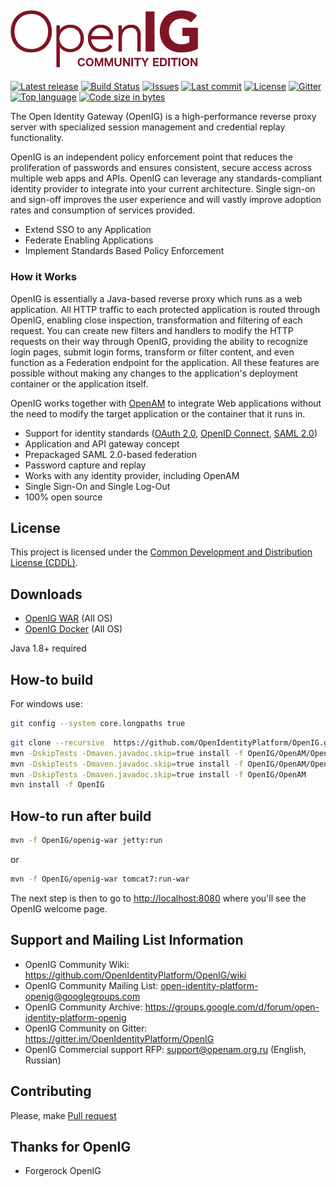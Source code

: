 ## <img alt="OpenIG Logo" src="https://github.com/OpenIdentityPlatform/OpenIG/raw/master/logo.png" width="300"/>
[![Latest release](https://img.shields.io/github/release/OpenIdentityPlatform/OpenIG.svg)](https://github.com/OpenIdentityPlatform/OpenIG/releases)
[![Build Status](https://travis-ci.org/OpenIdentityPlatform/OpenIG.svg)](https://travis-ci.org/OpenIdentityPlatform/OpenIG)
[![Issues](https://img.shields.io/github/issues/OpenIdentityPlatform/OpenIG.svg)](https://github.com/OpenIdentityPlatform/OpenIG/issues)
[![Last commit](https://img.shields.io/github/last-commit/OpenIdentityPlatform/OpenIG.svg)](https://github.com/OpenIdentityPlatform/OpenIG/commits/master)
[![License](https://img.shields.io/badge/license-CDDL-blue.svg)](https://github.com/OpenIdentityPlatform/OpenIG/blob/master/LICENSE.md)
[![Gitter](https://img.shields.io/gitter/room/nwjs/nw.js.svg)](https://gitter.im/OpenIdentityPlatform/OpenIG)
[![Top language](https://img.shields.io/github/languages/top/OpenIdentityPlatform/OpenIG.svg)](https://github.com/OpenIdentityPlatform/OpenIG)
[![Code size in bytes](https://img.shields.io/github/languages/code-size/OpenIdentityPlatform/OpenIG.svg)](https://github.com/OpenIdentityPlatform/OpenIG)

The Open Identity Gateway (OpenIG) is a high-performance reverse proxy server with specialized session management and credential replay functionality.

OpenIG is an independent policy enforcement point that reduces the proliferation of passwords and ensures consistent, secure access across multiple web apps and APIs. OpenIG can leverage any standards-compliant identity provider to integrate into your current architecture. Single sign-on and sign-off improves the user experience and will vastly improve adoption rates and consumption of services provided.
* Extend SSO to any Application
* Federate Enabling Applications
* Implement Standards Based Policy Enforcement

### How it Works
OpenIG is essentially a Java-based reverse proxy which runs as a web application. All HTTP traffic to each protected application is routed through OpenIG, enabling close inspection, transformation and filtering of each request. You can create new filters and handlers to modify the HTTP requests on their way through OpenIG, providing the ability to recognize login pages, submit login forms, transform or filter content, and even function as a Federation endpoint for the application. All these features are possible without making any changes to the application's deployment container or the application itself.

OpenIG works together with [OpenAM](https://github.com/OpenIdentityPlatform/OpenAM/blob/master/README.md) to integrate Web applications without the need to
modify the target application or the container that it runs in.

* Support for identity standards ([OAuth 2.0](https://tools.ietf.org/html/rfc6749), [OpenID Connect](http://openid.net/specs/openid-connect-core-1_0.html), [SAML 2.0](http://saml.xml.org/saml-specifications))
* Application and API gateway concept
* Prepackaged SAML 2.0-based federation
* Password capture and replay
* Works with any identity provider, including OpenAM
* Single Sign-On and Single Log-Out
* 100% open source


## License
This project is licensed under the [Common Development and Distribution License (CDDL)](https://github.com/OpenIdentityPlatform/OpenIG/blob/master/LICENSE.md). 

## Downloads 
* [OpenIG WAR](https://github.com/OpenIdentityPlatform/OpenIG/releases) (All OS)
* [OpenIG Docker](https://hub.docker.com/r/openidentityplatform/openig/) (All OS)

Java 1.8+ required

## How-to build
For windows use:
```bash
git config --system core.longpaths true
```

```bash
git clone --recursive  https://github.com/OpenIdentityPlatform/OpenIG.git
mvn -DskipTests -Dmaven.javadoc.skip=true install -f OpenIG/OpenAM/OpenDJ/forgerock-parent
mvn -DskipTests -Dmaven.javadoc.skip=true install -f OpenIG/OpenAM/OpenDJ -P\!distribution
mvn -DskipTests -Dmaven.javadoc.skip=true install -f OpenIG/OpenAM
mvn install -f OpenIG
```

## How-to run after build
```bash
mvn -f OpenIG/openig-war jetty:run
```
or

```bash
mvn -f OpenIG/openig-war tomcat7:run-war
```
The next step is then to go to [http://localhost:8080](http://localhost:8080) where you'll see the OpenIG welcome page.

## Support and Mailing List Information
* OpenIG Community Wiki: https://github.com/OpenIdentityPlatform/OpenIG/wiki
* OpenIG Community Mailing List: open-identity-platform-openig@googlegroups.com
* OpenIG Community Archive: https://groups.google.com/d/forum/open-identity-platform-openig
* OpenIG Community on Gitter: https://gitter.im/OpenIdentityPlatform/OpenIG
* OpenIG Commercial support RFP: support@openam.org.ru (English, Russian)

## Contributing
Please, make [Pull request](https://github.com/OpenIdentityPlatform/OpenIG/pulls)

## Thanks for OpenIG
* Forgerock OpenIG
